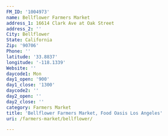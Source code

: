 ```yaml
---
FM_ID: '1004973'
name: Bellflower Farmers Market
address_1: 16614 Clark Ave at Oak Street
address_2: ''
City: Bellflower
State: California
Zip: '90706'
Phone: ''
latitude: '33.8837'
longitude: '-118.1339'
Website: ''
daycode1: Mon
day1_open: '900'
day1_close: '1300'
daycode2: ''
day2_open: ''
day2_close: ''
category: Farmers Market
title: 'Bellflower Farmers Market, Food Oasis Los Angeles'
uri: /farmers-market/bellflower/

---
```

